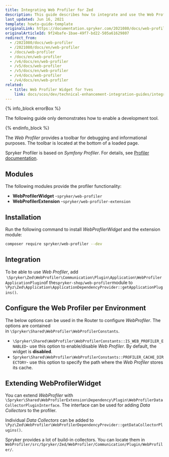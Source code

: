 ```yaml
---
title: Integrating Web Profiler for Zed
description: This guide describes how to integrate and use the Web Profiler toolbar available in Zed for development purposes.
last_updated: Jun 16, 2021
template: howto-guide-template
originalLink: https://documentation.spryker.com/2021080/docs/web-profiler
originalArticleId: 9f24bafe-1bae-49f7-bd22-505a61629807
redirect_from:
  - /2021080/docs/web-profiler
  - /2021080/docs/en/web-profiler
  - /docs/web-profiler
  - /docs/en/web-profiler
  - /v6/docs/en/web-profiler
  - /v5/docs/web-profiler
  - /v5/docs/en/web-profiler
  - /v4/docs/web-profiler
  - /v4/docs/en/web-profiler
related:
  - title: Web Profiler Widget for Yves
    link: docs/scos/dev/technical-enhancement-integration-guides/integrating-development-tools/integrating-web-profiler-widget-for-yves.html
---
```


{% info_block errorBox %}

The following guide only demonstrates how to enable a development tool.

{% endinfo_block %}

The _Web Profiler_ provides a toolbar for debugging and informational purposes. The toolbar is located at the bottom of a loaded page.

Spryker Profiler is based on _Symfony Profiler_. For details, see [Profiler documentation](https://symfony.com/doc/current/profiler.html).

## Modules

The following modules provide the profiler functionality:

*   **WebProfilerWidget** -`spryker/web-profiler`
*   **WebProfilerExtension** -`spryker/web-profiler-extension`

## Installation

Run the following command to install _WebProfilerWidget_ and the extension module:
```bash
composer require spryker/web-profiler --dev
```

## Integration

To be able to use _Web Profiler_, add  `\Spryker\Zed\WebProfiler\Communication\Plugin\Application\WebProfilerApplicationPlugin`of the`spryker-shop/web-profiler`module to `\Pyz\Zed\Application\ApplicationDependencyProvider::getApplicationPlugins()`.

## Configure the Web Profiler per Environment

The below options can be used in the Router to configure _WebProfiler_. The options are contained in `\Spryker\Shared\WebProfiler\WebProfilerConstants`.

*   `\Spryker\Shared\WebProfiler\WebProfilerConstants::IS_WEB_PROFILER_ENABLED`- use this option to enable/disable _Web Profiler_. By default, the widget is **disabled**.
*   `Spryker\Shared\WebProfiler\WebProfilerConstants::PROFILER_CACHE_DIRECTORY`- use this option to specify the path where the _Web Profiler_ stores its cache.

## Extending WebProfilerWidget

You can extend _WebProfiler_ with `\Spryker\Shared\WebProfilerExtension\Dependency\Plugin\WebProfilerDataCollectorPluginInterface`. The interface can be used for adding _Data Collectors_ to the profiler.

Individual _Data Collectors_ can be added to `\Pyz\Zed\WebProfiler\WebProfilerDependencyProvider::getDataCollectorPlugins()`.

Spryker provides a lot of build-in collectors. You can locate them in `WebProfiler/src/Spryker/Zed/WebProfiler/Communication/Plugin/WebProfiler/`.
